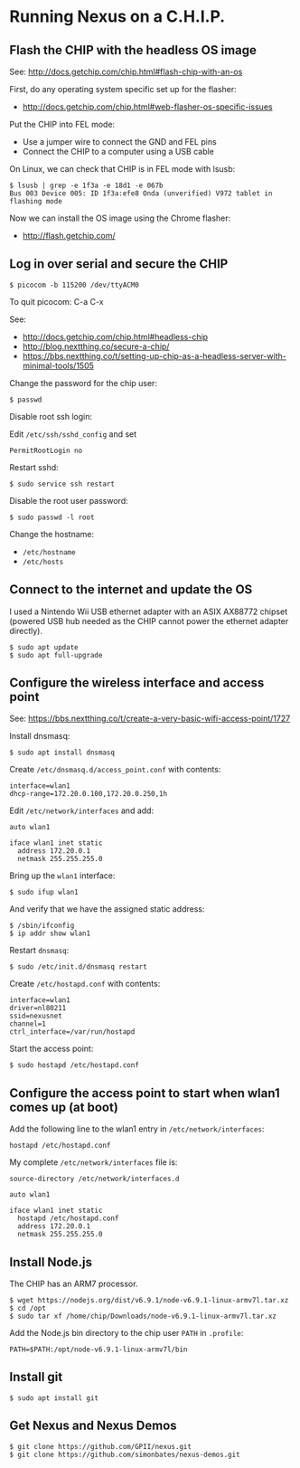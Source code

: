 Running Nexus on a C.H.I.P.
===========================

Flash the CHIP with the headless OS image
-----------------------------------------

See: http://docs.getchip.com/chip.html#flash-chip-with-an-os

First, do any operating system specific set up for the flasher:

- http://docs.getchip.com/chip.html#web-flasher-os-specific-issues

Put the CHIP into FEL mode:

- Use a jumper wire to connect the GND and FEL pins
- Connect the CHIP to a computer using a USB cable

On Linux, we can check that CHIP is in FEL mode with lsusb:

```
$ lsusb | grep -e 1f3a -e 18d1 -e 067b
Bus 003 Device 005: ID 1f3a:efe8 Onda (unverified) V972 tablet in flashing mode
```

Now we can install the OS image using the Chrome flasher:

- http://flash.getchip.com/

Log in over serial and secure the CHIP
--------------------------------------

```
$ picocom -b 115200 /dev/ttyACM0
```

To quit picocom: C-a C-x

See:

- http://docs.getchip.com/chip.html#headless-chip
- http://blog.nextthing.co/secure-a-chip/
- https://bbs.nextthing.co/t/setting-up-chip-as-a-headless-server-with-minimal-tools/1505

Change the password for the chip user:

```
$ passwd
```

Disable root ssh login:

Edit `/etc/ssh/sshd_config` and set

```
PermitRootLogin no
```

Restart sshd:

```
$ sudo service ssh restart
```

Disable the root user password:

```
$ sudo passwd -l root
```

Change the hostname:

- `/etc/hostname`
- `/etc/hosts`

Connect to the internet and update the OS
-----------------------------------------

I used a Nintendo Wii USB ethernet adapter with an ASIX AX88772 chipset (powered USB hub needed as the CHIP cannot power the ethernet adapter directly).

```
$ sudo apt update
$ sudo apt full-upgrade
```

Configure the wireless interface and access point
-------------------------------------------------

See: https://bbs.nextthing.co/t/create-a-very-basic-wifi-access-point/1727

Install dnsmasq:

```
$ sudo apt install dnsmasq
```

Create `/etc/dnsmasq.d/access_point.conf` with contents:

```
interface=wlan1
dhcp-range=172.20.0.100,172.20.0.250,1h
```

Edit `/etc/network/interfaces` and add:

```
auto wlan1

iface wlan1 inet static
  address 172.20.0.1
  netmask 255.255.255.0
```

Bring up the `wlan1` interface:

```
$ sudo ifup wlan1
```

And verify that we have the assigned static address:

```
$ /sbin/ifconfig
$ ip addr show wlan1
```

Restart `dnsmasq`:

```
$ sudo /etc/init.d/dnsmasq restart
```

Create `/etc/hostapd.conf` with contents:

```
interface=wlan1
driver=nl80211
ssid=nexusnet
channel=1
ctrl_interface=/var/run/hostapd
```

Start the access point:

```
$ sudo hostapd /etc/hostapd.conf
```

Configure the access point to start when wlan1 comes up (at boot)
-----------------------------------------------------------------

Add the following line to the wlan1 entry in `/etc/network/interfaces`:

```
hostapd /etc/hostapd.conf
```

My complete `/etc/network/interfaces` file is:

```
source-directory /etc/network/interfaces.d

auto wlan1

iface wlan1 inet static
  hostapd /etc/hostapd.conf
  address 172.20.0.1
  netmask 255.255.255.0
```

Install Node.js
---------------

The CHIP has an ARM7 processor.

```
$ wget https://nodejs.org/dist/v6.9.1/node-v6.9.1-linux-armv7l.tar.xz
$ cd /opt
$ sudo tar xf /home/chip/Downloads/node-v6.9.1-linux-armv7l.tar.xz
```

Add the Node.js bin directory to the chip user `PATH` in `.profile`:

```
PATH=$PATH:/opt/node-v6.9.1-linux-armv7l/bin
```

Install git
-----------

```
$ sudo apt install git
```

Get Nexus and Nexus Demos
-------------------------

```
$ git clone https://github.com/GPII/nexus.git
$ git clone https://github.com/simonbates/nexus-demos.git
```
